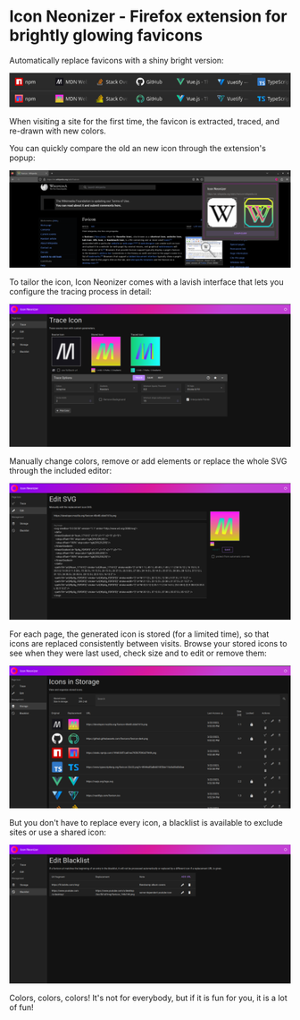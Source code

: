 # Icon Neonizer - Firefox extension for brightly glowing favicons

Automatically replace favicons with a shiny bright version: 

![comparison between regular favicons and neonized version](readme-images/tabs-comp.png)

When visiting a site for the first time, the favicon is extracted, traced, and re-drawn with new colors.

You can quickly compare the old an new icon through the extension's popup:

![screenshot of extension page to edit SVG](readme-images/popup.png)

To tailor the icon, Icon Neonizer comes with a lavish interface that lets you configure the tracing process in detail:

![screenshot of trace icon page](readme-images/trace.png)

Manually change colors, remove or add elements or replace the whole SVG through the included editor:

![screenshot of edit SVG page](readme-images/edit.png)

For each page, the generated icon is stored (for a limited time), so that icons are replaced consistently between visits. Browse your stored icons to see when they were last used, check size and to edit or remove them:

![screenshot of storage page](readme-images/storage.png)

But you don't have to replace every icon, a blacklist is available to exclude sites or use a shared icon:

![screenshot of blacklist page](readme-images/blacklist.png)

Colors, colors, colors! It's not for everybody, but if it is fun for you, it is a lot of fun!
